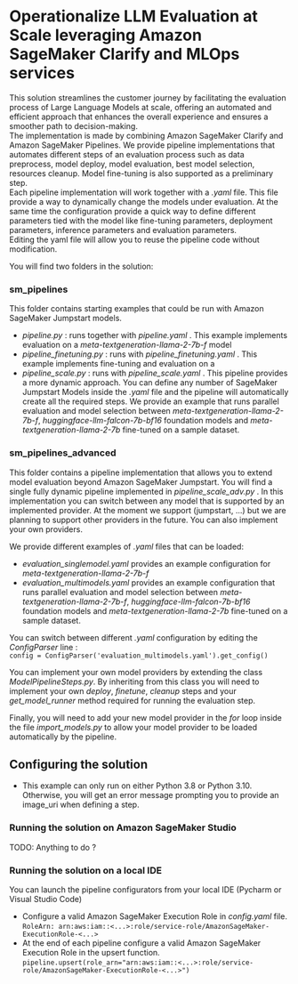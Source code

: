 # Operationalize LLM Evaluation at Scale leveraging Amazon SageMaker Clarify and MLOps services

This solution streamlines the customer journey by facilitating the evaluation process of Large Language Models at scale, offering an automated and efficient approach 
that enhances the overall experience and ensures a smoother path to decision-making.  
The implementation is made by combining Amazon SageMaker Clarify and Amazon SageMaker Pipelines.
We provide pipeline implementations that automates different steps of an evaluation process such as data preprocess, model deploy, model evaluation,
best model selection, resources cleanup. Model fine-tuning is also supported as a preliminary step.  
Each pipeline implementation will work together with a *.yaml* file. This file provide a way to dynamically change the models under evaluation.
At the same time the configuration provide a quick way to define different parameters tied with the model like fine-tuning parameters, deployment parameters,
inference parameters and evaluation parameters.  
Editing the yaml file will allow you to reuse the pipeline code without modification.

You will find two folders in the solution:
### sm_pipelines
This folder contains starting examples that could be run with Amazon SageMaker Jumpstart models.
- *pipeline.py* : runs together with *pipeline.yaml* . This example implements evaluation on a *meta-textgeneration-llama-2-7b-f* 
model
- *pipeline_finetuning.py* : runs with *pipeline_finetuning.yaml* . This example implements fine-tuning and evaluation on a 
- *pipeline_scale.py* : runs with *pipeline_scale.yaml* . This pipeline provides a more dynamic approach. You can define any number of SageMaker Jumpstart Models inside the *.yaml* file and
the pipeline will automatically create all the required steps. We provide an example that runs parallel evaluation and model selection between 
*meta-textgeneration-llama-2-7b-f*, *huggingface-llm-falcon-7b-bf16* foundation models and *meta-textgeneration-llama-2-7b* fine-tuned on 
a sample dataset.

### sm_pipelines_advanced
This folder contains a pipeline implementation that allows you to extend model evaluation beyond Amazon SageMaker Jumpstart.
You will find a single fully dynamic pipeline implemented in *pipeline_scale_adv.py* .
In this implementation you can switch between any model that is supported by an implemented provider.
At the moment we support (jumpstart, ...) but we are planning to support other providers in the future. You can also implement your own providers.

We provide different examples of *.yaml* files that can be loaded:
- *evaluation_singlemodel.yaml* provides an example configuration for *meta-textgeneration-llama-2-7b-f*
- *evaluation_multimodels.yaml* provides an example configuration that runs parallel evaluation and model selection between 
*meta-textgeneration-llama-2-7b-f*, *huggingface-llm-falcon-7b-bf16* foundation models and *meta-textgeneration-llama-2-7b* fine-tuned on 
a sample dataset.

You can switch between different *.yaml* configuration by editing the *ConfigParser* line :  
`config = ConfigParser('evaluation_multimodels.yaml').get_config()`

You can implement your own model providers by extending the class *ModelPipelineSteps.py*. By inheriting from this class 
you will need to implement your own *deploy*, *finetune*, *cleanup* steps and your *get_model_runner* method required for running the evaluation step.

Finally, you will need to add your new model provider in the *for* loop inside the file *import_models.py* to allow your model provider
to be loaded automatically by the pipeline.

## Configuring the solution

- This example can only run on either Python 3.8 or Python 3.10. 
Otherwise, you will get an error message prompting you to provide an image_uri when defining a step.

### Running the solution on Amazon SageMaker Studio
TODO: Anything to do ?

### Running the solution on a local IDE
You can launch the pipeline configurators from your local IDE (Pycharm or Visual Studio Code)
- Configure a valid Amazon SageMaker Execution Role in *config.yaml* file.  
`RoleArn: arn:aws:iam::<...>:role/service-role/AmazonSageMaker-ExecutionRole-<...>`
- At the end of each pipeline configure a valid Amazon SageMaker Execution Role in the upsert function.  
`pipeline.upsert(role_arn="arn:aws:iam::<...>:role/service-role/AmazonSageMaker-ExecutionRole-<...>")`

  
  
  
  
  
  
  
  
